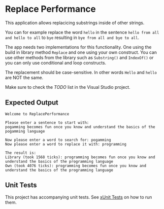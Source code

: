 # Replace Performance

This application allows replacicing substrings inside of other strings.

You can for example replace the word `hello` in the sentence `hello from all and hello to all` to `bye` resulting in `bye from all and bye to all`.

The app needs two implementations for this functionality. One using the build in library method `Replace` and one using your own construct. You can use other methods from the library such as `Substring()` and `IndexOf()` or you can only use conditional and loop constructs.

The replacement should be case-sensitive. In other words `Hello` and `hello` are NOT the same.

Make sure to check the *TODO* list in the Visual Studio project.

## Expected Output

```text
Welcome to ReplacePerformance

Please enter a sentence to start with:
pogamming becomes fun once you know and understand the basics of the pogamming language

Now please enter a word to search for: pogamming
Now please enter a word to replace it with: programming

The result is:
Library (took 1568 ticks): programming becomes fun once you know and understand the basics of the programming language
Own (took 4076 ticks): programming becomes fun once you know and understand the basics of the programming language
```

## Unit Tests

This project has accompanying unit tests. See [xUnit Tests](/README.md#xunit-tests) on how to run them.
